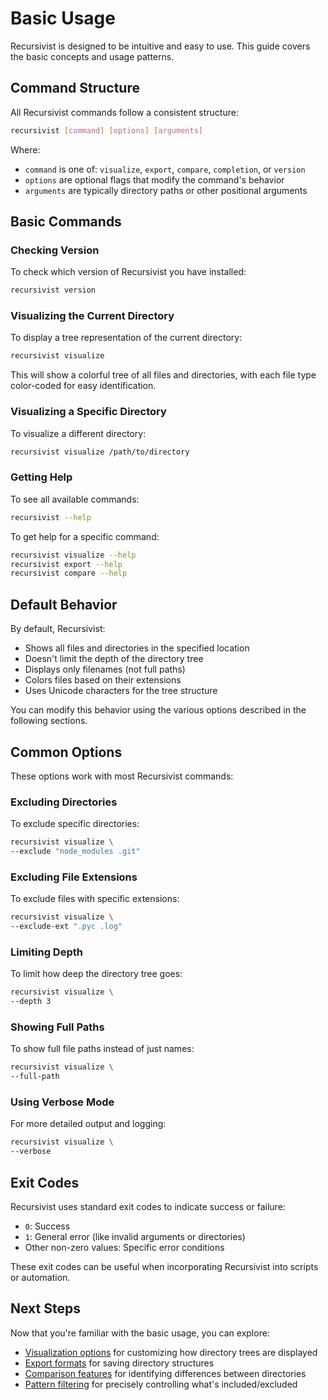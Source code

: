 # Basic Usage

Recursivist is designed to be intuitive and easy to use. This guide covers the basic concepts and usage patterns.

## Command Structure

All Recursivist commands follow a consistent structure:

```bash
recursivist [command] [options] [arguments]
```

Where:

- `command` is one of: `visualize`, `export`, `compare`, `completion`, or `version`
- `options` are optional flags that modify the command's behavior
- `arguments` are typically directory paths or other positional arguments

## Basic Commands

### Checking Version

To check which version of Recursivist you have installed:

```bash
recursivist version
```

### Visualizing the Current Directory

To display a tree representation of the current directory:

```bash
recursivist visualize
```

This will show a colorful tree of all files and directories, with each file type color-coded for easy identification.

### Visualizing a Specific Directory

To visualize a different directory:

```bash
recursivist visualize /path/to/directory
```

### Getting Help

To see all available commands:

```bash
recursivist --help
```

To get help for a specific command:

```bash
recursivist visualize --help
recursivist export --help
recursivist compare --help
```

## Default Behavior

By default, Recursivist:

- Shows all files and directories in the specified location
- Doesn't limit the depth of the directory tree
- Displays only filenames (not full paths)
- Colors files based on their extensions
- Uses Unicode characters for the tree structure

You can modify this behavior using the various options described in the following sections.

## Common Options

These options work with most Recursivist commands:

### Excluding Directories

To exclude specific directories:

```bash
recursivist visualize \
--exclude "node_modules .git"
```

### Excluding File Extensions

To exclude files with specific extensions:

```bash
recursivist visualize \
--exclude-ext ".pyc .log"
```

### Limiting Depth

To limit how deep the directory tree goes:

```bash
recursivist visualize \
--depth 3
```

### Showing Full Paths

To show full file paths instead of just names:

```bash
recursivist visualize \
--full-path
```

### Using Verbose Mode

For more detailed output and logging:

```bash
recursivist visualize \
--verbose
```

## Exit Codes

Recursivist uses standard exit codes to indicate success or failure:

- `0`: Success
- `1`: General error (like invalid arguments or directories)
- Other non-zero values: Specific error conditions

These exit codes can be useful when incorporating Recursivist into scripts or automation.

## Next Steps

Now that you're familiar with the basic usage, you can explore:

- [Visualization options](visualization.md) for customizing how directory trees are displayed
- [Export formats](../reference/export-formats.md) for saving directory structures
- [Comparison features](compare.md) for identifying differences between directories
- [Pattern filtering](pattern-filtering.md) for precisely controlling what's included/excluded
